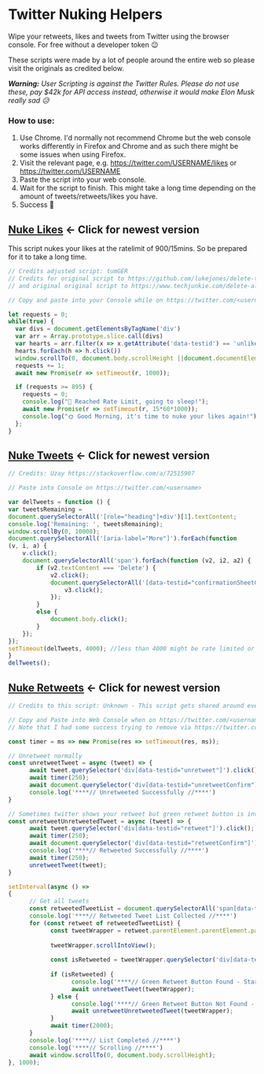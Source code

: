 # Twitter Nuking Helpers
Wipe your retweets, likes and tweets from Twitter using the browser console. For free without a developer token 😉

These scripts were made by a lot of people around the entire web so please visit the originals as credited below.

***Warning:** User Scripting is against the Twitter Rules.
Please do not use these, pay $42k for API access instead, otherwise it would make Elon Musk really sad 😥*

### How to use:

1. Use Chrome. I'd normally not recommend Chrome but the web console works differently in Firefox and Chrome and as such there might be some issues when using Firefox.
1. Visit the relevant page, e.g. https://twitter.com/USERNAME/likes or https://twitter.com/USERNAME
1. Paste the script into your web console.
1. Wait for the script to finish. This might take a long time depending on the amount of tweets/retweets/likes you have.
1. Success 🎉


## [Nuke Likes](./NukeLikes.js) <- Click for newest version
This script nukes your likes at the ratelimit of 900/15mins. So be prepared for it to take a long time.

```js
// Credits adjusted script: tumGER
// Credits for original script to https://github.com/lukejones/delete-twitter-likes 
// and original original script to https://www.techjunkie.com/delete-all-twitter-likes/#comment-47485

// Copy and paste into your Console while on https://twitter.com/<username>/likes

let requests = 0;
while(true) {
  var divs = document.getElementsByTagName('div')
  var arr = Array.prototype.slice.call(divs)
  var hearts = arr.filter(x => x.getAttribute('data-testid') == 'unlike')
  hearts.forEach(h => h.click())
  window.scrollTo(0, document.body.scrollHeight ||document.documentElement.scrollHeight);
  requests += 1;
  await new Promise(r => setTimeout(r, 1000));

  if (requests >= 895) {
    requests = 0;
    console.log("🛌 Reached Rate Limit, going to sleep!");
    await new Promise(r => setTimeout(r, 15*60*1000));
    console.log("🌞 Good Morning, it's time to nuke your likes again!");
  };
}
```

## [Nuke Tweets](./NukeTweets.js) <- Click for newest version

```js
// Credits: Uzay https://stackoverflow.com/a/72515907

// Paste into Console on https://twitter.com/<username>

var delTweets = function () {
var tweetsRemaining = 
document.querySelectorAll('[role="heading"]+div')[1].textContent;
console.log('Remaining: ', tweetsRemaining);
window.scrollBy(0, 10000);
document.querySelectorAll('[aria-label="More"]').forEach(function 
(v, i, a) {
    v.click();
    document.querySelectorAll('span').forEach(function (v2, i2, a2) {
        if (v2.textContent === 'Delete') {
            v2.click();
            document.querySelectorAll('[data-testid="confirmationSheetConfirm"]').forEach(function (v3, i3, a3) {
                v3.click();
            });
        }
        else {
            document.body.click();
        }
    });
});
setTimeout(delTweets, 4000); //less than 4000 might be rate limited or account suspended. increase timeout if any suspend or rate limit happens
}
delTweets();
```

## [Nuke Retweets](./NukeRetweets.js) <- Click for newest version

```js
// Credits to this script: Unknown - This script gets shared around everywhere with absolutely zero credit to the original author

// Copy and Paste into Web Console when on https://twitter.com/<username>
// Note that I had some success trying to remove via https://twitter.com/<username>/with_replies but some threads can break the script

const timer = ms => new Promise(res => setTimeout(res, ms));

// Unretweet normally
const unretweetTweet = async (tweet) => {
      await tweet.querySelector('div[data-testid="unretweet"]').click();
      await timer(250);
      await document.querySelector('div[data-testid="unretweetConfirm"]').click();
      console.log('****// Unretweeted Successfully //****')
}

// Sometimes twitter shows your retweet but green retweet button is invisible and therefore you need to retweet again for make unreweet. This function is for that.
const unretweetUnretweetedTweet = async (tweet) => {
      await tweet.querySelector('div[data-testid="retweet"]').click();
      await timer(250);
      await document.querySelector('div[data-testid="retweetConfirm"]').click();
      console.log('****// Retweeted Successfully //****')
      await timer(250);
      unretweetTweet(tweet);
}

setInterval(async () =>
{
      // Get all tweets
      const retweetedTweetList = document.querySelectorAll('span[data-testid="socialContext"]');
      console.log('****// Retweeted Tweet List Collected //****')
      for (const retweet of retweetedTweetList) {
            const tweetWrapper = retweet.parentElement.parentElement.parentElement.parentElement.parentElement.parentElement.parentElement.parentElement.parentElement.parentElement.parentElement.parentElement.parentElement.parentElement.parentElement.parentElement.parentElement;
            
            tweetWrapper.scrollIntoView();
            
            const isRetweeted = tweetWrapper.querySelector('div[data-testid="unretweet"]');
        
            if (isRetweeted) {
                  console.log('****// Green Retweet Button Found - Starting "unretweetTweet" process //****')
                  await unretweetTweet(tweetWrapper);
            } else {
                  console.log('****// Green Retweet Button Not Found - Starting "unretweetUnretweetedTweet" process //****')
                  await unretweetUnretweetedTweet(tweetWrapper);
            }
            await timer(2000);
      }
      console.log('****// List Completed //****')
      console.log('****// Scrolling //****')
      await window.scrollTo(0, document.body.scrollHeight);
}, 1000);
```
